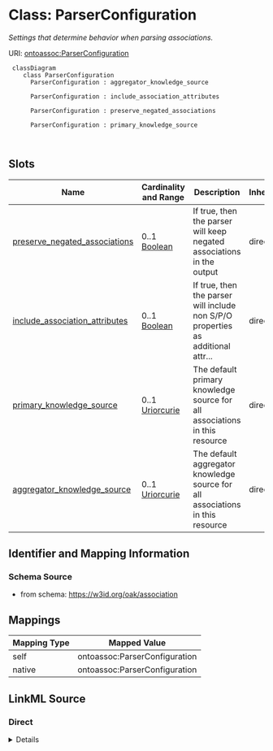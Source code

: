# Class: ParserConfiguration


_Settings that determine behavior when parsing associations._





URI: [ontoassoc:ParserConfiguration](https://w3id.org/oak/association/ParserConfiguration)



```{mermaid}
 classDiagram
    class ParserConfiguration
      ParserConfiguration : aggregator_knowledge_source
        
      ParserConfiguration : include_association_attributes
        
      ParserConfiguration : preserve_negated_associations
        
      ParserConfiguration : primary_knowledge_source
        
      
```




<!-- no inheritance hierarchy -->


## Slots

| Name | Cardinality and Range | Description | Inheritance |
| ---  | --- | --- | --- |
| [preserve_negated_associations](preserve_negated_associations.md) | 0..1 <br/> [Boolean](Boolean.md) | If true, then the parser will keep negated associations in the output | direct |
| [include_association_attributes](include_association_attributes.md) | 0..1 <br/> [Boolean](Boolean.md) | If true, then the parser will include non S/P/O properties as additional attr... | direct |
| [primary_knowledge_source](primary_knowledge_source.md) | 0..1 <br/> [Uriorcurie](Uriorcurie.md) | The default primary knowledge source for all associations in this resource | direct |
| [aggregator_knowledge_source](aggregator_knowledge_source.md) | 0..1 <br/> [Uriorcurie](Uriorcurie.md) | The default aggregator knowledge source for all associations in this resource | direct |









## Identifier and Mapping Information







### Schema Source


* from schema: https://w3id.org/oak/association





## Mappings

| Mapping Type | Mapped Value |
| ---  | ---  |
| self | ontoassoc:ParserConfiguration |
| native | ontoassoc:ParserConfiguration |





## LinkML Source

<!-- TODO: investigate https://stackoverflow.com/questions/37606292/how-to-create-tabbed-code-blocks-in-mkdocs-or-sphinx -->

### Direct

<details>
```yaml
name: ParserConfiguration
description: Settings that determine behavior when parsing associations.
from_schema: https://w3id.org/oak/association
rank: 1000
attributes:
  preserve_negated_associations:
    name: preserve_negated_associations
    description: 'If true, then the parser will keep negated associations in the output.

      If false, then the parser will remove negated associations from the output.'
    comments:
    - Note that to be defensive most applications should leave the default as false
    from_schema: https://w3id.org/oak/association
    rank: 1000
    range: boolean
  include_association_attributes:
    name: include_association_attributes
    description: 'If true, then the parser will include non S/P/O properties as additional
      attributes.

      This may result in slower parsing'
    from_schema: https://w3id.org/oak/association
    rank: 1000
    range: boolean
  primary_knowledge_source:
    name: primary_knowledge_source
    description: The default primary knowledge source for all associations in this
      resource.
    from_schema: https://w3id.org/oak/association
    slot_uri: biolink:primary_knowledge_source
    range: uriorcurie
  aggregator_knowledge_source:
    name: aggregator_knowledge_source
    description: The default aggregator knowledge source for all associations in this
      resource.
    from_schema: https://w3id.org/oak/association
    slot_uri: biolink:aggregator_knowledge_source
    range: uriorcurie

```
</details>

### Induced

<details>
```yaml
name: ParserConfiguration
description: Settings that determine behavior when parsing associations.
from_schema: https://w3id.org/oak/association
rank: 1000
attributes:
  preserve_negated_associations:
    name: preserve_negated_associations
    description: 'If true, then the parser will keep negated associations in the output.

      If false, then the parser will remove negated associations from the output.'
    comments:
    - Note that to be defensive most applications should leave the default as false
    from_schema: https://w3id.org/oak/association
    rank: 1000
    alias: preserve_negated_associations
    owner: ParserConfiguration
    domain_of:
    - ParserConfiguration
    range: boolean
  include_association_attributes:
    name: include_association_attributes
    description: 'If true, then the parser will include non S/P/O properties as additional
      attributes.

      This may result in slower parsing'
    from_schema: https://w3id.org/oak/association
    rank: 1000
    alias: include_association_attributes
    owner: ParserConfiguration
    domain_of:
    - ParserConfiguration
    range: boolean
  primary_knowledge_source:
    name: primary_knowledge_source
    description: The default primary knowledge source for all associations in this
      resource.
    from_schema: https://w3id.org/oak/association
    slot_uri: biolink:primary_knowledge_source
    alias: primary_knowledge_source
    owner: ParserConfiguration
    domain_of:
    - Association
    - NegatedAssociation
    - ParserConfiguration
    - AssociationChange
    range: uriorcurie
  aggregator_knowledge_source:
    name: aggregator_knowledge_source
    description: The default aggregator knowledge source for all associations in this
      resource.
    from_schema: https://w3id.org/oak/association
    slot_uri: biolink:aggregator_knowledge_source
    alias: aggregator_knowledge_source
    owner: ParserConfiguration
    domain_of:
    - Association
    - NegatedAssociation
    - ParserConfiguration
    - AssociationChange
    range: uriorcurie

```
</details>